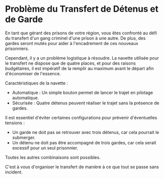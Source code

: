 # Problème du Transfert de Détenus et de Garde

En tant que gérant des prisons de votre région, vous êtes confronté au défi du transfert d'un gang criminel d'une prison à une autre. De plus, des gardes seront mutés pour aider à l'encadrement de ces nouveaux prisonniers.

Cependant, il y a un problème logistique à résoudre. La navette utilisée pour le transfert ne dispose que de quatre places, et pour des raisons budgétaires, il est impératif de la remplir au maximum avant le départ afin d'économiser de l'essence.

Caractéristiques de la navette :
- Automatique : Un simple bouton permet de lancer le trajet en pilotage automatique.
- Sécurisée : Quatre détenus peuvent réaliser le trajet sans la présence de gardes.

Il est essentiel d'éviter certaines configurations pour prévenir d'éventuelles tensions :
- Un garde ne doit pas se retrouver avec trois détenus, car cela pourrait le submerger.
- Un détenu ne doit pas être accompagné de trois gardes, car cela serait excessif pour un seul prisonnier.

Toutes les autres combinaisons sont possibles.

C'est à vous d'organiser le transfert de manière à ce que tout se passe sans incident.

